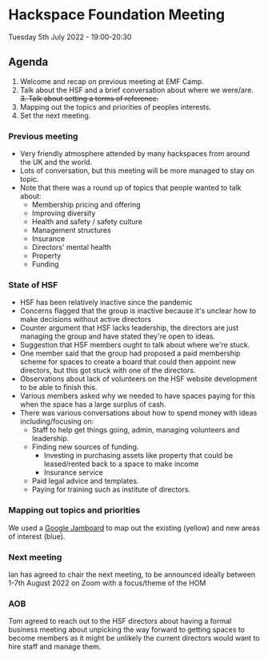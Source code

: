 # Hackspace Foundation Meeting
Tuesday 5th July 2022 - 19:00-20:30

## Agenda
1. Welcome and recap on previous meeting at EMF Camp.
2. Talk about the HSF and a brief conversation about where we were/are.
~~3. Talk about setting a terms of reference.~~
4. Mapping out the topics and priorities of peoples interests.
5. Set the next meeting.

### Previous meeting
- Very friendly atmosphere attended by many hackspaces from around the UK and the world.
- Lots of conversation, but this meeting will be more managed to stay on topic.
- Note that there was a round up of topics that people wanted to talk about:
  * Membership pricing and offering
  * Improving diversity
  * Health and safety / safety culture
  * Management structures
  * Insurance
  * Directors' mental health
  * Property
  * Funding

### State of HSF 
- HSF has been relatively inactive since the pandemic
- Concerns flagged that the group is inactive because it's unclear how to make decisions without active directors
- Counter argument that HSF lacks leadership, the directors are just managing the group and have stated they're open to ideas.
- Suggestion that HSF members ought to talk about where we're stuck.
- One member said that the group had proposed a paid membership scheme for spaces to create a board that could then appoint new directors, but this got stuck with one of the directors.
- Observations about lack of volunteers on the HSF website development to be able to finish this.
- Various members asked why we needed to have spaces paying for this when the space has a large surplus of cash.
- There was various conversations about how to spend money with ideas including/focusing on:
  - Staff to help get things going, admin, managing volunteers and leadership.
  - Finding new sources of funding.
    - Investing in purchasing assets like property that could be leased/rented back to a space to make income
    - Insurance service
  - Paid legal advice and templates.
  - Paying for training such as institute of directors.

### Mapping out topics and priorities
We used a [Google Jamboard](https://jamboard.google.com/d/1pnsPHiq8UzZ0RRJRM6VDFnavYuRTkmnScHCYUYBiQKo/edit?usp=sharing) to map out the existing (yellow) and new areas of interest (blue).

### Next meeting
Ian has agreed to chair the next meeting, to be announced ideally between 1-7th August 2022 on Zoom with a focus/theme of the HOM

### AOB
Tom agreed to reach out to the HSF directors about having a formal business meeting about unpicking the way forward to getting spaces to become members as it might be unlikely the current directors would want to hire staff and manage them.
